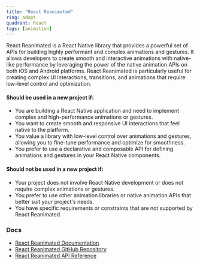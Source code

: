 ```yaml
---
title: "React Reanimated"
ring: adopt
quadrant: React
tags: [animation]
---
```


React Reanimated is a React Native library that provides a powerful set of APIs for building highly performant and complex animations and gestures. It allows developers to create smooth and interactive animations with native-like performance by leveraging the power of the native animation APIs on both iOS and Android platforms. React Reanimated is particularly useful for creating complex UI interactions, transitions, and animations that require low-level control and optimization.

#### Should be used in a new project if:

- You are building a React Native application and need to implement complex and high-performance animations or gestures.
- You want to create smooth and responsive UI interactions that feel native to the platform.
- You value a library with low-level control over animations and gestures, allowing you to fine-tune performance and optimize for smoothness.
- You prefer to use a declarative and composable API for defining animations and gestures in your React Native components.

#### Should not be used in a new project if:

- Your project does not involve React Native development or does not require complex animations or gestures.
- You prefer to use other animation libraries or native animation APIs that better suit your project's needs.
- You have specific requirements or constraints that are not supported by React Reanimated.

### Docs

- [React Reanimated Documentation](https://docs.swmansion.com/react-native-reanimated/)
- [React Reanimated GitHub Repository](https://github.com/software-mansion/react-native-reanimated)
- [React Reanimated API Reference](https://docs.swmansion.com/react-native-reanimated/docs/api)
